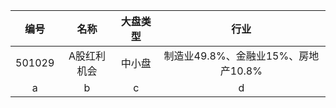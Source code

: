 | 编号 | 名称 | 大盘类型 |行业|
| :---: | :----: | :----: |:----:|
| 501029| A股红利机会 | 中小盘 |制造业49.8%、金融业15%、房地产10.8%|
| a    | b      | c     |d|
